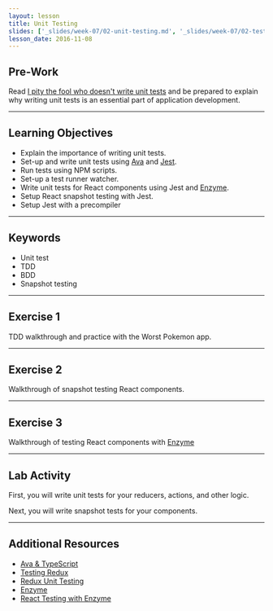 ```yaml
---
layout: lesson
title: Unit Testing
slides: ['_slides/week-07/02-unit-testing.md', '_slides/week-07/02-testing-components.md']
lesson_date: 2016-11-08
---
```


## Pre-Work

Read [I pity the fool who doesn't write unit tests](https://blog.codinghorror.com/i-pity-the-fool-who-doesnt-write-unit-tests/) and be prepared to explain why writing unit tests is an essential part of application development.

---

## Learning Objectives

- Explain the importance of writing unit tests.
- Set-up and write unit tests using [Ava](https://github.com/avajs/ava) and [Jest](https://github.com/facebook/jest).
- Run tests using NPM scripts.
- Set-up a test runner watcher.
- Write unit tests for React components using Jest and [Enzyme](https://github.com/airbnb/enzyme).
- Setup React snapshot testing with Jest.
- Setup Jest with a precompiler

---

## Keywords

- Unit test
- TDD
- BDD
- Snapshot testing

---

## Exercise 1

TDD walkthrough and practice with the Worst Pokemon app.

---

## Exercise 2 

Walkthrough of snapshot testing React components.

---

## Exercise 3

Walkthrough of testing React components with [Enzyme](https://github.com/airbnb/enzyme)

---

## Lab Activity

First, you will write unit tests for your reducers, actions, and other logic.

Next, you will write snapshot tests for your components.

---

## Additional Resources

- [Ava & TypeScript](https://github.com/avajs/ava/blob/master/docs/recipes/typescript.md)
- [Testing Redux](http://redux.js.org/docs/recipes/WritingTests.html)
- [Redux Unit Testing](https://www.codementor.io/reactjs/tutorial/redux-unit-test-mocha-mocking)
- [Enzyme](http://airbnb.io/enzyme/)
- [React Testing with Enzyme](http://brewhouse.io/2016/03/18/accelerate-your-react-testing-with-enzyme.html)
